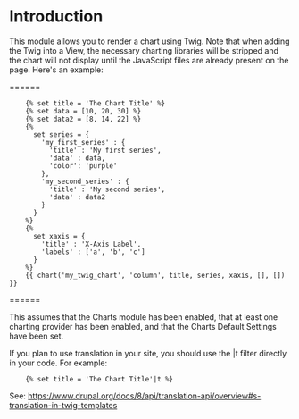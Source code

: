# Introduction

This module allows you to render a chart using Twig. Note that when
adding the Twig into a View, the necessary charting libraries will
be stripped and the chart will not display until the JavaScript files
are already present on the page. Here's an example:

======

        {% set title = 'The Chart Title' %}
        {% set data = [10, 20, 30] %}
        {% set data2 = [8, 14, 22] %}
        {%
          set series = {
            'my_first_series' : {
              'title' : 'My first series',
              'data' : data,
              'color': 'purple'
            },
            'my_second_series' : {
              'title' : 'My second series',
              'data' : data2
            }
          }
        %}
        {%
          set xaxis = {
            'title' : 'X-Axis Label',
            'labels' : ['a', 'b', 'c']
          }
        %}
        {{ chart('my_twig_chart', 'column', title, series, xaxis, [], []) }}

======

This assumes that the Charts module has been enabled, that at least one
charting provider has been enabled, and that the Charts Default Settings
have been set.

If you plan to use translation in your site, you should use the |t filter
directly in your code. For example:

        {% set title = 'The Chart Title'|t %}

See: https://www.drupal.org/docs/8/api/translation-api/overview#s-translation-in-twig-templates
